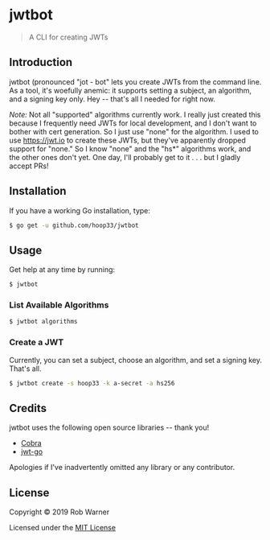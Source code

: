 # jwtbot

> A CLI for creating JWTs

## Introduction

jwtbot (pronounced "jot - bot" lets you create JWTs from the command line. As a tool, it's woefully anemic: it supports setting a subject, an algorithm, and a signing key only. Hey -- that's all I needed for right now.

*Note:* Not all "supported" algorithms currently work. I really just created this because I frequently need JWTs for local development, and I don't want to bother with cert generation. So I just use "none" for the algorithm. I used to use <https://jwt.io> to create these JWTs, but they've apparently dropped support for "none." So I know "none" and the "hs*" algorithms work, and the other ones don't yet. One day, I'll probably get to it . . . but I gladly accept PRs!

## Installation

If you have a working Go installation, type:

```sh
$ go get -u github.com/hoop33/jwtbot
```

## Usage

Get help at any time by running:

```sh
$ jwtbot
```

### List Available Algorithms

```sh
$ jwtbot algorithms
```

### Create a JWT

Currently, you can set a subject, choose an algorithm, and set a signing key. That's all.

```sh
$ jwtbot create -s hoop33 -k a-secret -a hs256
```

## Credits

jwtbot uses the following open source libraries -- thank you!

* [Cobra](https://github.com/spf13/cobra)
* [jwt-go](https://github.com/dgrijalva/jwt-go)

Apologies if I've inadvertently omitted any library or any contributor.

## License

Copyright &copy; 2019 Rob Warner

Licensed under the [MIT License](https://hoop33.mit-license.org/)
